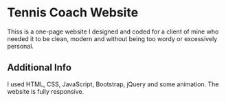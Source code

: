 # Tennis Coach Website
Thiss is a one-page website I designed and coded for a client of mine who needed it to be clean, modern and without being too wordy or excessively personal.
## Additional Info
I used HTML, CSS, JavaScript, Bootstrap, jQuery and some animation. The website is fully responsive.
